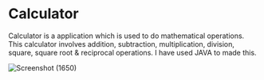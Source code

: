# Calculator
Calculator is a application which is used to do mathematical operations. This calculator involves addition, subtraction, multiplication, division, square, square root &amp; reciprocal operations. I have used JAVA to made this.






![Screenshot (1650)](https://user-images.githubusercontent.com/110468237/182845129-a5261eb1-9203-49f3-b803-491ffaa264ca.png)



